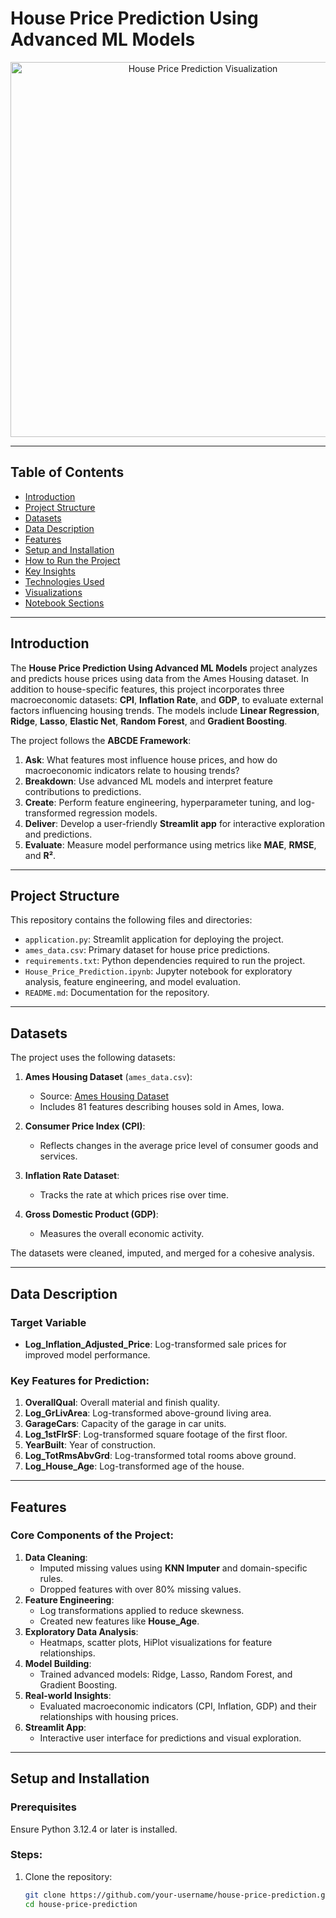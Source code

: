 # House Price Prediction Using Advanced ML Models

<p align="center">
  <img src="https://github.com/varghesebibin/house-price-prediction/blob/main/images/house_price_visualization.png" alt="House Price Prediction Visualization" width="600"/>
</p>

---

## Table of Contents

- [Introduction](#introduction)
- [Project Structure](#project-structure)
- [Datasets](#datasets)
- [Data Description](#data-description)
- [Features](#features)
- [Setup and Installation](#setup-and-installation)
- [How to Run the Project](#how-to-run-the-project)
- [Key Insights](#key-insights)
- [Technologies Used](#technologies-used)
- [Visualizations](#visualizations)
- [Notebook Sections](#notebook-sections)

---

## Introduction

The **House Price Prediction Using Advanced ML Models** project analyzes and predicts house prices using data from the Ames Housing dataset. In addition to house-specific features, this project incorporates three macroeconomic datasets: **CPI**, **Inflation Rate**, and **GDP**, to evaluate external factors influencing housing trends. The models include **Linear Regression**, **Ridge**, **Lasso**, **Elastic Net**, **Random Forest**, and **Gradient Boosting**.

The project follows the **ABCDE Framework**:

1. **Ask**: What features most influence house prices, and how do macroeconomic indicators relate to housing trends?
2. **Breakdown**: Use advanced ML models and interpret feature contributions to predictions.
3. **Create**: Perform feature engineering, hyperparameter tuning, and log-transformed regression models.
4. **Deliver**: Develop a user-friendly **Streamlit app** for interactive exploration and predictions.
5. **Evaluate**: Measure model performance using metrics like **MAE**, **RMSE**, and **R²**.

---

## Project Structure

This repository contains the following files and directories:

- `application.py`: Streamlit application for deploying the project.
- `ames_data.csv`: Primary dataset for house price predictions.
- `requirements.txt`: Python dependencies required to run the project.
- `House_Price_Prediction.ipynb`: Jupyter notebook for exploratory analysis, feature engineering, and model evaluation.
- `README.md`: Documentation for the repository.

---

## Datasets

The project uses the following datasets:

1. **Ames Housing Dataset** (`ames_data.csv`): 
   - Source: [Ames Housing Dataset](https://www.kaggle.com/prevek18/ames-housing-data)
   - Includes 81 features describing houses sold in Ames, Iowa.

2. **Consumer Price Index (CPI)**:
   - Reflects changes in the average price level of consumer goods and services.

3. **Inflation Rate Dataset**:
   - Tracks the rate at which prices rise over time.

4. **Gross Domestic Product (GDP)**:
   - Measures the overall economic activity.

The datasets were cleaned, imputed, and merged for a cohesive analysis.

---

## Data Description

### Target Variable
- **Log_Inflation_Adjusted_Price**: Log-transformed sale prices for improved model performance.

### Key Features for Prediction:
1. **OverallQual**: Overall material and finish quality.
2. **Log_GrLivArea**: Log-transformed above-ground living area.
3. **GarageCars**: Capacity of the garage in car units.
4. **Log_1stFlrSF**: Log-transformed square footage of the first floor.
5. **YearBuilt**: Year of construction.
6. **Log_TotRmsAbvGrd**: Log-transformed total rooms above ground.
7. **Log_House_Age**: Log-transformed age of the house.

---

## Features

### Core Components of the Project:
1. **Data Cleaning**:
   - Imputed missing values using **KNN Imputer** and domain-specific rules.
   - Dropped features with over 80% missing values.
2. **Feature Engineering**:
   - Log transformations applied to reduce skewness.
   - Created new features like **House_Age**.
3. **Exploratory Data Analysis**:
   - Heatmaps, scatter plots, HiPlot visualizations for feature relationships.
4. **Model Building**:
   - Trained advanced models: Ridge, Lasso, Random Forest, and Gradient Boosting.
5. **Real-world Insights**:
   - Evaluated macroeconomic indicators (CPI, Inflation, GDP) and their relationships with housing prices.
6. **Streamlit App**:
   - Interactive user interface for predictions and visual exploration.

---

## Setup and Installation

### Prerequisites
Ensure Python 3.12.4 or later is installed.

### Steps:
1. Clone the repository:
   ```bash
   git clone https://github.com/your-username/house-price-prediction.git
   cd house-price-prediction

